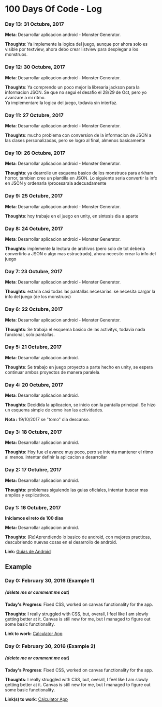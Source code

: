 # 100 Days Of Code - Log

### Day 13: 31 Octubre, 2017

**Meta**: Desarrollar aplicacion android - Monster Generator.

**Thoughts**: Ya implemente la logica del juego, aunque por ahora solo es visible por textview, ahora debo crear listview para desplegar a los monstruos.

### Day 12: 30 Octubre, 2017

**Meta**: Desarrollar aplicacion android - Monster Generator.

**Thoughts**: Ya comprendo un poco mejor la librearia jackson para la informacion JSON. Se que no segui el desafio  el 28/29 de Oct, pero yo avanzare a mi ritmo.  
Ya implementare la logica del juego, todavia sin interfaz.

### Day 11: 27 Octubre, 2017

**Meta**: Desarrollar aplicacion android - Monster Generator.

**Thoughts**: mucho problema con conversion de la informacion de JSON a las clases personalizadas, pero se logro al final, almenos basicamente

### Day 10: 26 Octubre, 2017

**Meta**: Desarrollar aplicacion android - Monster Generator.

**Thoughts**: ya dearrolle un esquema basico de los monstruos para arkham horror, tambien cree un plantilla en JSON.
Lo siguiente seria convertir la info en JSON y ordenarla /procesarala adecuadamente


### Day 9: 25 Octubre, 2017

**Meta**: Desarrollar aplicacion android - Monster Generator.

**Thoughts**: hoy trabaje en el juego en unity, en sintesis dia a aparte

### Day 8: 24 Octubre, 2017

**Meta**: Desarrollar aplicacion android - Monster Generator.

**Thoughts**: implemente la lectura de archivos (pero solo de txt deberia convertirlo a JSON o algo mas estructrado), ahora necesito crear la info del juego

### Day 7: 23 Octubre, 2017

**Meta**: Desarrollar aplicacion android - Monster Generator.

**Thoughts**: estaria casi todas las pantallas necesarias. se necesita cargar la info del juego (de los monstruos)

### Day 6: 22 Octubre, 2017

**Meta**: Desarrollar aplicacion android - Monster Generator.

**Thoughts**: Se trabaja el esquema basico de las activitys, todavia nada funcional, solo pantallas.

### Day 5: 21 Octubre, 2017

**Meta**: Desarrollar aplicacion android.

**Thoughts**: Se trabajo en juego proyecto a parte hecho en unity, se espera continuar ambos proyectos de manera paralela.

### Day 4: 20 Octubre, 2017

**Meta**: Desarrollar aplicacion android.

**Thoughts**: Decidida la aplicacion, se inicio con la pantalla principal. Se hizo un esquema simple de como iran las actividades.

**Nota :** 19/10/2017 se "tomo" dia descanso.

### Day 3: 18 Octubre, 2017

**Meta:** Desarrollar aplicacion android.

**Thoughts:** Hoy fue el avance muy poco, pero se intenta mantener el ritmo al menos. intentar definir la aplicacion a desarrollar

### Day 2: 17 Octubre, 2017

**Meta:** Desarrollar aplicacion android.

**Thoughts:** problemas siguiendo las guias oficiales, intentar buscar mas amplios y explicativos.

### Day 1: 16 Octubre, 2017
**Iniciamos el reto de 100 dias**

**Meta:** Desarrollar aplicacion android.

**Thoughts:** (Re)Aprendiendo lo basico de android, con mejores practicas, descubriendo nuevas cosas en el desarrollo de android.

**Link:** [Guias de Android](https://developer.android.com/training/basics/supporting-devices/platforms.html)

## Example
### Day 0: February 30, 2016 (Example 1)
##### (delete me or comment me out)

**Today's Progress**: Fixed CSS, worked on canvas functionality for the app.

**Thoughts:** I really struggled with CSS, but, overall, I feel like I am slowly getting better at it. Canvas is still new for me, but I managed to figure out some basic functionality.

**Link to work:** [Calculator App](http://www.example.com)

### Day 0: February 30, 2016 (Example 2)
##### (delete me or comment me out)

**Today's Progress**: Fixed CSS, worked on canvas functionality for the app.

**Thoughts**: I really struggled with CSS, but, overall, I feel like I am slowly getting better at it. Canvas is still new for me, but I managed to figure out some basic functionality.

**Link(s) to work**: [Calculator App](http://www.example.com)

